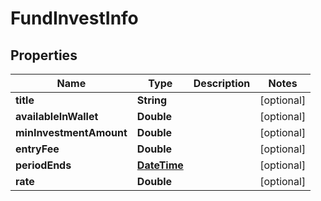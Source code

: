 
# FundInvestInfo

## Properties
Name | Type | Description | Notes
------------ | ------------- | ------------- | -------------
**title** | **String** |  |  [optional]
**availableInWallet** | **Double** |  |  [optional]
**minInvestmentAmount** | **Double** |  |  [optional]
**entryFee** | **Double** |  |  [optional]
**periodEnds** | [**DateTime**](DateTime.md) |  |  [optional]
**rate** | **Double** |  |  [optional]



